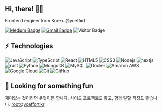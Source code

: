 ## Hi, there! 👋🏼

Frontend engieer from Korea. @yceffort

[![Medium Badge](https://img.shields.io/badge/-@yceffort-03a57a?style=flat-square&labelColor=000000&logo=Medium&link=https://yceffort.kr)](https://yceffort.kr)
[![Gmail Badge](https://img.shields.io/badge/-root@yceffort.kr-c14438?style=flat-square&logo=Gmail&logoColor=white&link=mailto:root@yceffort.kr)](mailto:root@yceffort.kr)
![Visitor Badge](https://visitor-badge.laobi.icu/badge?page_id=yceffort.yceffort)

## ⚡ Technologies

![JavaScript](https://img.shields.io/badge/-JavaScript-black?style=flat-square&logo=javascript)
![TypeScript](https://img.shields.io/badge/-TypeScript-black?style=flat-square&logo=typescript)
![React](https://img.shields.io/badge/-React-black?style=flat-square&logo=react)
![HTML5](https://img.shields.io/badge/-HTML5-E34F26?style=flat-square&logo=html5&logoColor=white)
![CSS3](https://img.shields.io/badge/-CSS3-1572B6?style=flat-square&logo=css3)
![Nodejs](https://img.shields.io/badge/-Nodejs-black?style=flat-square&logo=Node.js)
![nextjs](https://img.shields.io/badge/-nextjs-black?style=flat-square&logo=nextjs)
![rust](https://img.shields.io/badge/-rust-black?style=flat-square)
![Python](https://img.shields.io/badge/-Python-black?style=flat-square&logo=Python)
![MongoDB](https://img.shields.io/badge/-MongoDB-black?style=flat-square&logo=mongodb)
![MySQL](https://img.shields.io/badge/-MySQL-black?style=flat-square&logo=mysql)
![Docker](https://img.shields.io/badge/-Docker-black?style=flat-square&logo=docker)
![Amazon AWS](https://img.shields.io/badge/Amazon%20AWS-black?style=flat-square&logo=amazon-aws)
![Google Cloud](https://img.shields.io/badge/Google%20Cloud-black?style=flat-square&logo=google-cloud)
![Git](https://img.shields.io/badge/-Git-black?style=flat-square&logo=git)
![GitHub](https://img.shields.io/badge/-GitHub-181717?style=flat-square&logo=github)

## 🥰 Looking for something fun

재미있는 것이라면 무엇이든 합니다. 사이드 프로젝트도 좋고, 함께 일할 직장도 좋습니다. [root@yceffort.kr](mailto:root@yceffort.kr)
